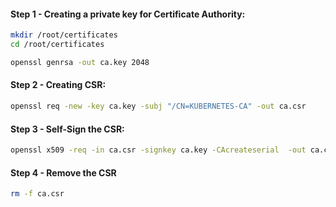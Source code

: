 #### Step 1 - Creating a private key for Certificate Authority:
```sh
mkdir /root/certificates
cd /root/certificates
```
```sh
openssl genrsa -out ca.key 2048
```
#### Step 2 -  Creating CSR:
```sh
openssl req -new -key ca.key -subj "/CN=KUBERNETES-CA" -out ca.csr
```
#### Step 3 - Self-Sign the CSR:
```sh
openssl x509 -req -in ca.csr -signkey ca.key -CAcreateserial  -out ca.crt -days 1000
```
#### Step 4 - Remove the CSR
```sh
rm -f ca.csr
```
